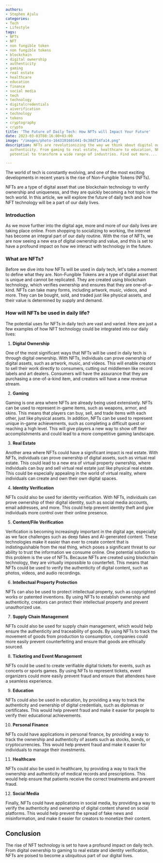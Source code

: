 ```yaml
---
authors:
- Stephen Ajulu
categories:
- Tech
- Lifestyle
tags:
- NFTs
- NFT
- non fungible token
- non fungible tokens
- blockchain
- digital ownership
- authenticity
- gaming
- real estate
- healthcare
- education
- finance
- social media
- tech
- technology
- digitalcredentials
- aiverification
- technology
- tokens
- cryptography
- crypto
title: 'The Future of Daily Tech: How NFTs will Impact Your Future'
date: 2023-03-03T08:16:00+03:00
image: "/images/photo-1643101681441-0c38d714fa14.png"
description: NFTs are revolutionizing the way we think about digital ownership and
  authenticity. From gaming to real estate, healthcare to education, NFTs have the
  potential to transform a wide range of industries. Find out more.......

---
```

The world of tech is constantly evolving, and one of the most exciting developments in recent years is the rise of Non-Fungible Tokens (NFTs). 

NFTs are a type of digital asset that use blockchain technology to verify ownership and uniqueness, and they are quickly becoming a hot topic in the tech world. In this article, we will explore the future of daily tech and how NFT technology will be a part of our daily lives.

### Introduction

As we move further into the digital age, more and more of our daily lives are taking place online. From shopping to socializing to working, the internet has become an integral part of our daily routine. With the rise of NFTs, we are now seeing a new era of digital ownership and value, and this is set to have a profound impact on how we interact with technology in the future.

### What are NFTs?

Before we dive into how NFTs will be used in daily tech, let's take a moment to define what they are. Non-Fungible Tokens are a type of digital asset that is unique and cannot be replicated. They are created using blockchain technology, which verifies ownership and ensures that they are one-of-a-kind. NFTs can take many forms, including artwork, music, videos, and more. They can be bought, sold, and traded just like physical assets, and their value is determined by supply and demand.

### How will NFTs be used in daily life?

The potential uses for NFTs in daily tech are vast and varied. Here are just a few examples of how NFT technology could be integrated into our daily lives:

1. **Digital Ownership**

One of the most significant ways that NFTs will be used in daily tech is through digital ownership. With NFTs, individuals can prove ownership of digital assets, such as artwork, music, and videos. This will enable creators to sell their work directly to consumers, cutting out middlemen like record labels and art dealers. Consumers will have the assurance that they are purchasing a one-of-a-kind item, and creators will have a new revenue stream.

2. **Gaming**

Gaming is one area where NFTs are already being used extensively. NFTs can be used to represent in-game items, such as weapons, armor, and skins. This means that players can buy, sell, and trade items with each other, just like physical assets. In addition, NFTs can be used to represent unique in-game achievements, such as completing a difficult quest or reaching a high level. This will give players a new way to show off their accomplishments and could lead to a more competitive gaming landscape.

3. **Real Estate**

Another area where NFTs could have a significant impact is real estate. With NFTs, individuals can prove ownership of digital assets, such as virtual real estate. This could lead to a new era of virtual property ownership, where individuals can buy and sell virtual real estate just like physical real estate. This could be especially appealing in the world of virtual reality, where individuals can create and own their own digital spaces.

4. **Identity Verification**

NFTs could also be used for identity verification. With NFTs, individuals can prove ownership of their digital identity, such as social media accounts, email addresses, and more. This could help prevent identity theft and give individuals more control over their online presence.

5. **Content/File Verification**

Verification is becoming increasingly important in the digital age, especially as we face challenges such as deep fakes and AI-generated content. These technologies make it easier than ever to create content that is indistinguishable from the real thing, which poses a significant threat to our ability to trust the information we consume online. One potential solution to this problem is the use of NFTs. Because NFTs are created using blockchain technology, they are virtually impossible to counterfeit. This means that NFTs could be used to verify the authenticity of digital content, such as photos, videos, and audio recordings.

6. **Intellectual Property Protection**

NFTs can also be used to protect intellectual property, such as copyrighted works or patented inventions. By using NFTs to establish ownership and authenticity, creators can protect their intellectual property and prevent unauthorized use.

7. **Supply Chain Management**

NFTs could also be used for supply chain management, which would help ensure the authenticity and traceability of goods. By using NFTs to track the movement of goods from production to consumption, companies could more easily prevent counterfeiting and ensure that goods are ethically sourced.

8. **Ticketing and Event Management**

NFTs could be used to create verifiable digital tickets for events, such as concerts or sports games. By using NFTs to represent tickets, event organizers could more easily prevent fraud and ensure that attendees have a seamless experience.

9. **Education**

NFTs could also be used in education, by providing a way to track the authenticity and ownership of digital credentials, such as diplomas or certificates. This would help prevent fraud and make it easier for people to verify their educational achievements.

10. **Personal Finance**

NFTs could have applications in personal finance, by providing a way to track the ownership and authenticity of assets such as stocks, bonds, or cryptocurrencies. This would help prevent fraud and make it easier for individuals to manage their investments.

11. **Healthcare**

NFTs could also be used in healthcare, by providing a way to track the ownership and authenticity of medical records and prescriptions. This would help ensure that patients receive the correct treatments and prevent fraud.

12. **Social Media**

Finally, NFTs could have applications in social media, by providing a way to verify the authenticity and ownership of digital content shared on social platforms. This would help prevent the spread of fake news and misinformation, and make it easier for creators to monetize their content.

## Conclusion

The rise of NFT technology is set to have a profound impact on daily tech. From digital ownership to gaming to real estate and identity verification, NFTs are poised to become a ubiquitous part of our digital lives. 
